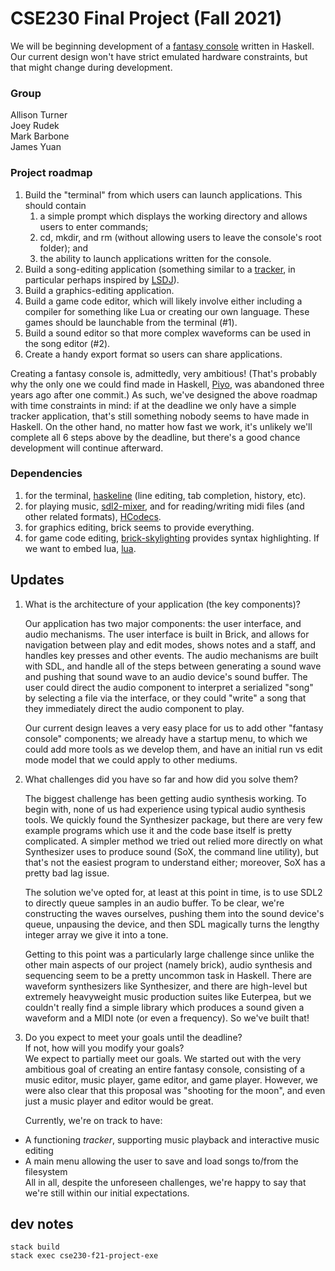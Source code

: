 # CSE230 Final Project (Fall 2021)

We will be beginning development of a [fantasy console](https://en.wikipedia.org/wiki/Fantasy_video_game_console) written in Haskell. Our current design won't have strict emulated hardware constraints, but that might change during development. 

### Group

Allison Turner  
Joey Rudek  
Mark Barbone  
James Yuan

### Project roadmap

1. Build the "terminal" from which users can launch applications. This should contain
   1. a simple prompt which displays the working directory and allows users to enter commands;
   2. cd, mkdir, and rm (without allowing users to leave the console's root folder); and
   3. the ability to launch applications written for the console.
2. Build a song-editing application (something similar to a [tracker](https://en.wikipedia.org/wiki/Music_tracker), in particular perhaps inspired by [LSDJ](https://www.littlesounddj.com/lsd/index.php)).
3. Build a graphics-editing application.
4. Build a game code editor, which will likely involve either including a compiler for something like Lua or creating our own language. These games should be launchable from the terminal (#1).
5. Build a sound editor so that more complex waveforms can be used in the song editor (#2).
6. Create a handy export format so users can share applications.

Creating a fantasy console is, admittedly, very ambitious! (That's probably why the only one we could find made in Haskell, [Piyo](https://github.com/opyapeus/piyo/), was abandoned three years ago after one commit.) As such, we've designed the above roadmap with time constraints in mind: if at the deadline we only have a simple tracker application, that's still something nobody seems to have made in Haskell. On the other hand, no matter how fast we work, it's unlikely we'll complete all 6 steps above by the deadline, but there's a good chance development will continue afterward.

### Dependencies

1. for the terminal, [haskeline](https://hackage.haskell.org/package/haskeline) (line editing, tab completion, history, etc).
2. for playing music, [sdl2-mixer](https://hackage.haskell.org/package/sdl2-mixer), and for reading/writing midi files (and other related formats), [HCodecs](https://hackage.haskell.org/package/HCodecs).
3. for graphics editing, brick seems to provide everything.
4. for game code editing, [brick-skylighting](https://hackage.haskell.org/package/brick-skylighting) provides syntax highlighting. If we want to embed lua, [lua](https://hackage.haskell.org/package/hslua).

## Updates

1. What is the architecture of your application (the key components)?  

   Our application has two major components: the user interface, and audio mechanisms. The user interface is built in Brick, and allows for navigation between play and edit modes, shows notes and a staff, and handles key presses and other events. The audio mechanisms are built with SDL, and handle all of the steps between generating a sound wave and pushing that sound wave to an audio device's sound buffer. The user could direct the audio component to interpret a serialized "song" by selecting a file via the interface, or they could "write" a song that they immediately direct the audio component to play.     

   Our current design leaves a very easy place for us to add other "fantasy console" components; we already have a startup menu, to which we could add more tools as we develop them, and have an initial run vs edit mode model that we could apply to other mediums. 

   

2. What challenges did you have so far and how did you solve them?  

   The biggest challenge has been getting audio synthesis working. To begin with, none of us had experience using typical audio synthesis tools. We quickly found the Synthesizer package, but there are very few example programs which use it and the code base itself is pretty complicated. A simpler method we tried out relied more directly on what Synthesizer uses to produce sound (SoX, the command line utility), but that's not the easiest program to understand either; moreover, SoX has a pretty bad lag issue.  

   The solution we've opted for, at least at this point in time, is to use SDL2 to directly queue samples in an audio buffer. To be clear, we're constructing the waves ourselves, pushing them into the sound device's queue, unpausing the device, and then SDL magically turns the lengthy integer array we give it into a tone.  

   Getting to this point was a particularly large challenge since unlike the other main aspects of our project (namely brick), audio synthesis and sequencing seem to be a pretty uncommon task in Haskell. There are waveform synthesizers like Synthesizer, and there are high-level but extremely heavyweight music production suites like Euterpea, but we couldn't really find a simple library which produces a sound given a waveform and a MIDI note (or even a frequency). So we've built that!  

   

3. Do you expect to meet your goals until the deadline?  
    If not, how will you modify your goals?  
    We expect to partially meet our goals.  We started out with the very ambitious goal of creating an entire fantasy console, consisting of a music editor, music player, game editor, and game player.  However, we were also clear that this proposal was "shooting for the moon", and even just a music player and editor would be great.  

  	Currently, we're on track to have:  
 - A functioning *tracker*, supporting music playback and interactive music editing  
 - A main menu allowing the user to save and load songs to/from the filesystem  
All in all, despite the unforeseen challenges, we're happy to say that we're still within our initial expectations.


## dev notes
```
stack build
stack exec cse230-f21-project-exe
```